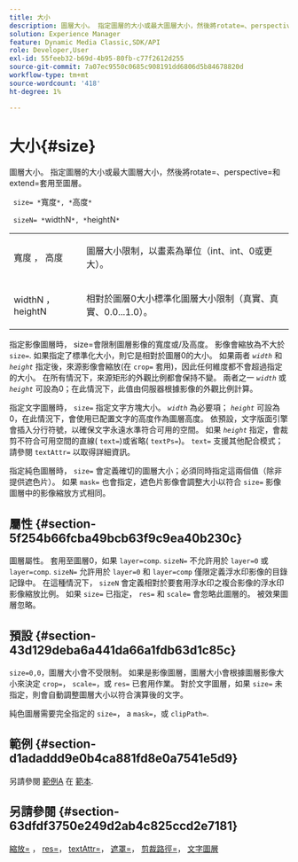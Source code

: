 ```yaml
---
title: 大小
description: 圖層大小。 指定圖層的大小或最大圖層大小，然後將rotate=、perspective=和extend=套用至圖層。
solution: Experience Manager
feature: Dynamic Media Classic,SDK/API
role: Developer,User
exl-id: 55feeb32-b69d-4b95-80fb-c77f2612d255
source-git-commit: 7a07ec9550c0685c908191dd6806d5b84678820d
workflow-type: tm+mt
source-wordcount: '418'
ht-degree: 1%

---
```


# 大小{#size}

圖層大小。 指定圖層的大小或最大圖層大小，然後將rotate=、perspective=和extend=套用至圖層。

` size= *`寬度`*, *`高度`*`

` sizeN= *`widthN`*, *`heightN`*`

<table id="simpletable_FBE17D736F93485AA0053BF447B4CC9F"> 
 <tr class="strow"> 
  <td class="stentry"> <p> <span class="codeph"> <span class="varname"> 寬度 </span>， <span class="varname"> 高度 </span> </span> </p> </td> 
  <td class="stentry"> <p>圖層大小限制，以畫素為單位（int、int、0或更大）。 </p> </td> 
 </tr> 
 <tr class="strow"> 
  <td class="stentry"> <p> <span class="codeph"> <span class="varname"> widthN </span>， <span class="varname"> heightN </span> </span> </p> </td> 
  <td class="stentry"> <p>相對於圖層0大小標準化圖層大小限制（真實、真實、0.0...1.0）。 </p> </td> 
 </tr> 
</table>

指定影像圖層時， size=會限制圖層影像的寬度或/及高度。 影像會縮放為不大於 `size=`. 如果指定了標準化大小，則它是相對於圖層0的大小。 如果兩者 *`width`* 和 *`height`* 指定後，來源影像會縮放(在 `crop=` 套用)，因此任何維度都不會超過指定的大小。 在所有情況下，來源矩形的外觀比例都會保持不變。 兩者之一 *`width`* 或 *`height`* 可設為0；在此情況下，此值由伺服器根據影像的外觀比例計算。

指定文字圖層時， `size=` 指定文字方塊大小。 *`width`* 為必要項； *`height`* 可設為0，在此情況下，會使用已配置文字的高度作為圖層高度。 依預設，文字版面引擎會插入分行符號，以確保文字永遠水準符合可用的空間。 如果 *`height`* 指定，會裁剪不符合可用空間的直線( `text=`)或省略( `textPs=`)。 `text=` 支援其他配合模式；請參閱 `textAttr=` 以取得詳細資訊。

指定純色圖層時， `size=` 會定義確切的圖層大小；必須同時指定這兩個值（除非提供遮色片）。 如果 `mask=` 也會指定，遮色片影像會調整大小以符合 `size=` 影像圖層中的影像縮放方式相同。

## 屬性 {#section-5f254b66fcba49bcb63f9c9ea40b230c}

圖層屬性。 套用至圖層0，如果 `layer=comp`. `sizeN=` 不允許用於 `layer=0` 或 `layer=comp`. `sizeN=` 允許用於 `layer=0` 和 `layer=comp` 僅限定義浮水印影像的目錄記錄中。 在這種情況下， `sizeN` 會定義相對於要套用浮水印之複合影像的浮水印影像縮放比例。 如果 `size=` 已指定， `res=` 和 `scale=` 會忽略此圖層的。 被效果圖層忽略。

## 預設 {#section-43d129deba6a441da66a1fdb63d1c85c}

`size=0,0`，圖層大小會不受限制。 如果是影像圖層，圖層大小會根據圖層影像大小來決定 `crop=`， `scale=`，或 `res=` 已套用作業。 對於文字圖層，如果 `size=` 未指定，則會自動調整圖層大小以符合演算後的文字。

純色圖層需要完全指定的 `size=`， a `mask=`，或 `clipPath=`.

## 範例 {#section-d1adaddd9e0b4ca881fd8e0a7541e5d9}

另請參閱 [範例A](../../../../../is-api/http-ref/image-serving-api-ref/c-http-protocol-reference/c-templates/r-example-a.md#reference-c78ea82e8a1646738e764fa6685dfbac) 在 [範本](../../../../../is-api/http-ref/image-serving-api-ref/c-http-protocol-reference/c-templates/c-templates.md#concept-3cd2d2adae0e41b2979b9640244d4d3e).

## 另請參閱 {#section-63dfdf3750e249d2ab4c825ccd2e7181}

[縮放=](../../../../../is-api/http-ref/image-serving-api-ref/c-http-protocol-reference/c-command-reference/r-is-http-scale.md#reference-098c30cea1764f189e6f7c7e400cc065) ， [res=](../../../../../is-api/http-ref/image-serving-api-ref/c-http-protocol-reference/c-command-reference/r-res.md#reference-3d6fe416801148dea0f786f2b5169e55)， [textAttr=](../../../../../is-api/http-ref/image-serving-api-ref/c-http-protocol-reference/c-command-reference/r-textattr.md#reference-ff00484fa3244286abeff34911f7ec0d)， [遮罩=](../../../../../is-api/http-ref/image-serving-api-ref/c-http-protocol-reference/c-command-reference/r-mask.md#reference-922254e027404fb890b850e2723ee06e)， [剪裁路徑=](../../../../../is-api/http-ref/image-serving-api-ref/c-http-protocol-reference/c-command-reference/r-clippath.md#reference-8139b1b52dc54749b51b109521ddf83d)， [文字圖層](../../../../../is-api/http-ref/image-serving-api-ref/c-http-protocol-reference/c-text-formatting/r-text-layers.md#reference-47e78cfb18134db5ab09e17af14a6a8f)
